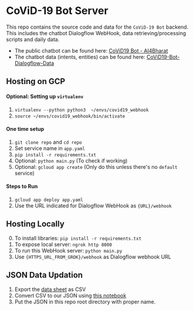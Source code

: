 # CoViD-19 Bot Server
This repo contains the source code and data for the `CoViD-19 Bot` backend.  
This includes the chatbot Dialogflow WebHook, data retrieving/processing scripts and daily data.

- The public chatbot can be found here: [CoViD19 Bot - AI4Bharat](https://covid19.ai4bharat.org/)
- The chatbot data (intents, entities) can be found here: [CoViD19-Bot-Dialogflow-Data](https://github.com/OneFourthLabs/CoViD19-Bot-Dialogflow-Data)

## Hosting on GCP  

#### Optional: Setting up `virtualenv`
1. `virtualenv --python python3  ~/envs/covid19_webhook`
2. `source ~/envs/covid19_webhook/bin/activate`

#### One time setup
1. `git clone repo` and `cd repo`
2. Set service name in `app.yaml`
3. `pip install -r requirements.txt`
4. Optional: `python main.py` (To check if working)
5. Optional: `gcloud app create` (Only do this unless there's no `default` service)

#### Steps to Run
1. `gcloud app deploy app.yaml`
2. Use the URL indicated for Dialogflow WebHook as `{URL}/webhook`

## Hosting Locally
0. To install libraries: `pip install -r requirements.txt`
1. To expose local server: `ngrok http 8000`
2. To run this WebHook server: `python main.py`
3. Use `{HTTPS_URL_FROM_GROK}/webhook` as Dialogflow webhook URL

## JSON Data Updation

1. Export the [data sheet](https://docs.google.com/spreadsheets/d/1Em3NLwATeXTQOmVzbt7O4l4ZzdohrKWhZI9rtgEWlVY) as CSV
2. Convert CSV to our JSON using [this notebook](https://colab.research.google.com/drive/1vzXlzXLgjg7VpiKAbme5VrFKQlXlcF89)
3. Put the JSON in this repo root directory with proper name.
